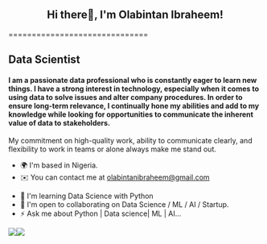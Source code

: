 <h2 align="center">Hi there👋, I'm Olabintan Ibraheem!</h2>

==============================

Data Scientist
------------------

#### I am a passionate data professional who is constantly eager to learn new things. I have a strong interest in technology, especially when it comes to using data to solve issues and alter company procedures. In order to ensure long-term relevance, I continually hone my abilities and add to my knowledge while looking for opportunities to communicate the inherent value of data to stakeholders.
My commitment on high-quality work, ability to communicate clearly, and flexibility to work in teams or alone always make me stand out.


* 🌍  I'm based in Nigeria.
* ✉️  You can contact me at [olabintanibraheem@gmail.com](mailto:olabintanibraheem@gmail.com)
<!-- * 🚀  I'm currently working on [@Optikkaltech](https://twitter.com/optikkaltech) -->
* 🧠  I'm learning Data Science with Python
* 🤝  I'm open to collaborating on Data Science / ML / AI / Startup.
* ⚡  Ask me about Python | Data science| ML | AI...

<a href="https://www.twitter.com/highfrezh" target="_blank" rel="noreferrer"><img
src="https://img.shields.io/twitter/follow/highfrezh?logo=twitter&style=for-the-badge&color=f97316&labelColor=000000"
/></a><a href="https://www.github.com/highfrezh" target="_blank" rel="noreferrer"><img
src="https://img.shields.io/github/followers/highfrezh?logo=github&style=for-the-badge&color=f97316&labelColor=000000" /></a>
<!-- <a href="https://www.youtube.com/channel/UCVzQyQe-OxsBpQY1jA2xo3w">
  <img alt="YouTube Channel Subscribers" src="https://img.shields.io/youtube/channel/subscribers/UCVzQyQe-OxsBpQY1jA2xo3w?color=red&logo=youtube&style=for-the-badge&labelColor=ce4630">
</a> -->
<!-- <a href="https://www.youtube.com/channel/UCVzQyQe-OxsBpQY1jA2xo3w">
  <img alt="YouTube Channel Views" src="https://img.shields.io/youtube/channel/views/UCVzQyQe-OxsBpQY1jA2xo3w?color=blue&label=View%20count&logo=youtube&style=for-the-badge&labelColor=0b689d">
</a> -->



<!-- ### Support Me -->

<!-- <a href="https://www.buymeacoffee.com/benrobo"><img src="https://cdn.buymeacoffee.com/buttons/v2/default-yellow.png" width="200" /></a> -->

<p align="center">
  <img src="https://komarev.com/ghpvc/?username=highfrezh&color=7BD9F6&labelcolor=20232A" alt="">
</p>






<!-- [![Top Langs](https://github-readme-stats.vercel.app/api/top-langs/?username=highfrezh&layout=compact)](https://github.com/anuraghazra/github-readme-stats) -->
<!--
<img 
   src="https://github-readme-stats.vercel.app/api?username=highfrezh&show_icons=true&theme=tokyonight" 
/>   
-->
<!--
**highfrezh/highfrezh** is a ✨ _special_ ✨ repository because its `README.md` (this file) appears on your GitHub profile.

Here are some ideas to get you started:

- 🔭 I’m currently working on ...
- 🌱 I’m currently learning ...
- 👯 I’m looking to collaborate on ...
- 🤔 I’m looking for help with ...
- 💬 Ask me about ...
- 📫 How to reach me: ...
- 😄 Pronouns: ...
- ⚡ Fun fact: ...
-->
